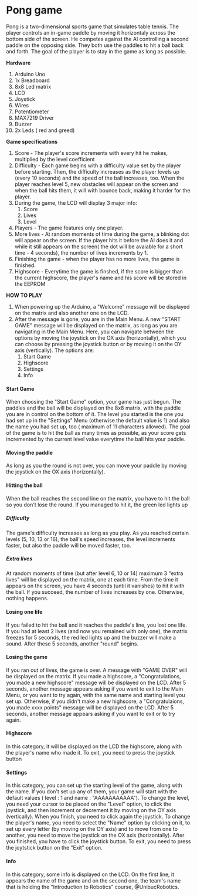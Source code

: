 # Pong game

Pong is a two-dimensional sports game that simulates table tennis. The player controls an in-game paddle by moving it horizontaly across the bottom side of the screen. He competes against the AI controlling a second paddle on the opposing side. They both use the paddles to hit a ball back and forth. The goal of the player is to stay in the game as long as possible.

**Hardware**

1. Arduino Uno
1. 1x Breadboard
1. 8x8 Led matrix
1. LCD
1. Joystick
1. Wires
1. Potentiometer
1. MAX7219 Driver
1. Buzzer
1. 2x Leds ( red and greed)



**Game specifications**

1. Score - The player's score increments with every hit he makes, multiplied by the level coefficient
1. Difficulty - Each game begins with a difficulty value set by the player before starting. Then, the difficulty increases as the player levels up (every 10 seconds) and the speed of the ball increases, too. When the player reaches level 5, new obstacles will appear on the screen and when the ball hits them, it will with bounce back, making it harder for the player.
1. During the game, the LCD will display 3 major info:
   1. Score
   1. Lives
   1. Level
1. Players - The game features only one player.
1. More lives - At random moments of time during the game, a blinking dot will appear on the screen. If the player hits it before the AI does it and while it still appears on the screen( the dot will be avaiable for a short time - 4 seconds), the number of lives increments by 1.
1. Finishing the game - when the player has no more lives, the game is finished.
1. Highscore - Everytime the game is finshed, if the score is bigger than the current highscore, the player's name and his score will be stored in the EEPROM



**HOW TO PLAY**

1. When powering up the Arduino, a "Welcome" message will be displayed on the matrix and also another one on the LCD.
1. After the message is gone, you are in the Main Menu. A new "START GAME" message will be displayed on the matrix, as long as you are navigating in the Main Menu. Here, you can navigate between the options by moving the joystick on the OX axis (horizontally), which you can choose by pressing the joystick button or by moving it on the OY axis (vertically). The options are:
   1. Start Game
   1. Highscore
   1. Settings
   1. Info
   
#### Start Game ####

When choosing the "Start Game" option, your game has just begun. The paddles and the ball will be displayed on the 8x8 matrix, with the paddle you are in control on the bottom of it. The level you started is the one you had set up in the "Settings" Menu (otherwise the default value is 1) and also the name you had set up, too ( maximum of 11 characters allowed). The goal of the game is to hit the ball as many times as possible, as your score gets incremented by the current level value everytime the ball hits your paddle.

#### Moving the paddle ####

As long as you the round is not over, you can move your paddle by moving the joystick on the OX axis (horizontally).

#### Hitting the ball ####

When the ball reaches the second line on the matrix, you have to hit the ball so you don't lose the round. If you managed to hit it, the green led lights up

##### Difficulty #####

The game's difficulty increases as long as you play. As you reached certain levels (5, 10, 13 or 16), the ball's speed increases, the level increments faster, but also the paddle will be moved faster, too.

##### Extra lives ####

At random moments of time (but after level 6, 10 or 14) maximum 3 "extra lives" will be displayed on the matrix, one at each time. From the time it appears on the screen, you have 4 seconds (until it vanishes) to hit it with the ball. If you succeed, the number of lives increases by one. Otherwise, nothing happens.

#### Losing one life ####

If you failed to hit the ball and it reaches the paddle's line, you lost one life. If you had at least 2 lives (and now you remained with only one), the matrix freezes for 5 seconds, the red led lights up and the buzzer will make a sound. After these 5 seconds, another "round" begins.

#### Losing the game ####

If you ran out of lives, the game is over. A message with "GAME OVER" will be displayed on the matrix. If you made a highscore, a "Congratulations, you made a new highscore" message will be displayed on the LCD. After 5 seconds, another message appears asking if you want to exit to the Main Menu, or you want to try again, with the same name and starting level you set up. Otherwise, if you didn't make a new highscore, a "Congratulaions, you made xxxx points" message will be displayed on the LCD. After 5 seconds, another message appears asking if you want to exit or to try again.

#### Highscore ####

In this category, it will be displayed on the LCD the highscore, along with the player's name who made it. To exit, you need to press the joystick button

#### Settings ####

In this category, you can set up the starting level of the game, along with the name. If you don't set up any of them, your game will start with the default values ( level : 1 and name : "AAAAAAAAAAA").  To change the level, you need your cursor to be placed on the "Level" option, to click the joystick, and then increment or decrement it by moving on the OY axis (vertically). When you finish, you need to click again the joystick. To change the player's name, you need to select the "Name" option by clicking on it, to set up every letter (by moving on the OY axis) and to move from one to another, you need to move the joystick on the OX axis (horizontally). After you finished, you have to click the joystick button. To exit, you need to press the joytstick button on the "Exit" option.

#### Info ####

In this category, some info is displayed on the LCD. On the first line, it appears the name of the game and on the second one, the team's name that is holding the "Introduction to Robotics" course, @UnibucRobotics.
